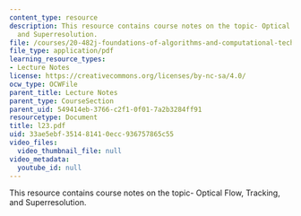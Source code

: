 ```yaml
---
content_type: resource
description: This resource contains course notes on the topic- Optical Flow, Tracking,
  and Superresolution.
file: /courses/20-482j-foundations-of-algorithms-and-computational-techniques-in-systems-biology-spring-2006/33ae5ebf351481410ecc936757865c55_l23.pdf
file_type: application/pdf
learning_resource_types:
- Lecture Notes
license: https://creativecommons.org/licenses/by-nc-sa/4.0/
ocw_type: OCWFile
parent_title: Lecture Notes
parent_type: CourseSection
parent_uid: 549414eb-3766-c2f1-0f01-7a2b3284ff91
resourcetype: Document
title: l23.pdf
uid: 33ae5ebf-3514-8141-0ecc-936757865c55
video_files:
  video_thumbnail_file: null
video_metadata:
  youtube_id: null
---
```

This resource contains course notes on the topic- Optical Flow, Tracking, and Superresolution.